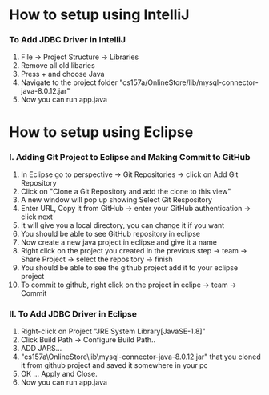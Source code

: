 # How to setup using IntelliJ
### To Add JDBC Driver in IntelliJ
1. File -> Project Structure -> Libraries
1. Remove all old libaries
1. Press + and choose Java
1. Navigate to the project folder "cs157a/OnlineStore/lib/mysql-connector-java-8.0.12.jar"
1. Now you can run app.java

# How to setup using Eclipse
### I. Adding Git Project to Eclipse and Making Commit to GitHub
1. In Eclipse go to perspective -> Git Repositories -> click on Add Git Repository
1. Click on "Clone a Git Repository and add the clone to this view"
1. A new window will pop up showing Select Git Respository
1. Enter URL, Copy it from GitHub -> enter your GitHub authentication -> click next
1. It will give you a local directory, you can change it if you want
1. You should be able to see GitHub repository in eclipse
1. Now create a new java project in eclipse and give it a name
1. Right click on the project you created in the previous step -> team -> Share Project -> select the repository -> finish
1. You should be able to see the github project add it to your eclipse project
1. To commit to github, right click on the project in eclipe -> team -> Commit
 
### II. To Add JDBC Driver in Eclipse 
1. Right-click on Project "JRE System Library[JavaSE-1.8]"
1. Click Build Path -> Configure Build Path..
1. ADD JARS...
1. "cs157a\OnlineStore\lib\mysql-connector-java-8.0.12.jar" that you cloned it from github project and saved it somewhere in your pc
1. OK ... Apply and Close.
1. Now you can run app.java
